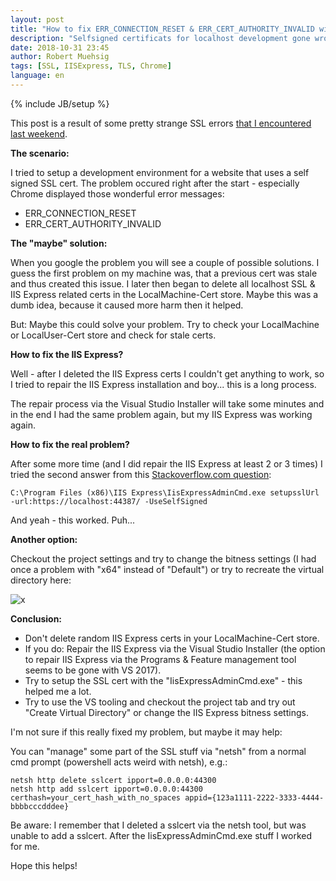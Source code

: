 ```yaml
---
layout: post
title: "How to fix ERR_CONNECTION_RESET & ERR_CERT_AUTHORITY_INVALID with IISExpress and SSL"
description: "Selfsigned certificats for localhost development gone wrong... and fixed!"
date: 2018-10-31 23:45
author: Robert Muehsig
tags: [SSL, IISExpress, TLS, Chrome]
language: en
---
```

{% include JB/setup %}

This post is a result of some pretty strange SSL errors [that I encountered last weekend](https://github.com/NuGet/NuGetGallery/issues/3892#issuecomment-427608552).

__The scenario:__

I tried to setup a development environment for a website that uses a self signed SSL cert. The problem occured right after the start - especially Chrome displayed those wonderful error messages:

* ERR_CONNECTION_RESET
* ERR_CERT_AUTHORITY_INVALID

__The "maybe" solution:__

When you google the problem you will see a couple of possible solutions. I guess the first problem on my machine was, that a previous cert was stale and thus created this issue.
I later then began to delete all localhost SSL & IIS Express related certs in the LocalMachine-Cert store. Maybe this was a dumb idea, because it caused more harm then it helped.

But: Maybe this could solve your problem. Try to check your LocalMachine or LocalUser-Cert store and check for stale certs.

__How to fix the IIS Express?__

Well - after I deleted the IIS Express certs I couldn't get anything to work, so I tried to repair the IIS Express installation and boy... this is a long process. 

The repair process via the Visual Studio Installer will take some minutes and in the end I had the same problem again, but my IIS Express was working again.

__How to fix the real problem?__

After some more time (and I did repair the IIS Express at least 2 or 3 times) I tried the second answer from this [Stackoverflow.com question](https://stackoverflow.com/questions/20036984/how-do-i-restore-a-missing-iis-express-ssl-certificate):

    C:\Program Files (x86)\IIS Express\IisExpressAdminCmd.exe setupsslUrl -url:https://localhost:44387/ -UseSelfSigned

And yeah - this worked. Puh... 

__Another option:__

Checkout the project settings and try to change the bitness settings (I had once a problem with "x64" instead of "Default") or try to recreate the virtual directory here:

![x]({{BASE_PATH}}/assets/md-images/2018-10-31/projsettings.png "Project settings")

__Conclusion:__

* Don't delete random IIS Express certs in your LocalMachine-Cert store.
* If you do: Repair the IIS Express via the Visual Studio Installer (the option to repair IIS Express via the Programs & Feature management tool seems to be gone with VS 2017).
* Try to setup the SSL cert with the "IisExpressAdminCmd.exe" - this helped me a lot.
* Try to use the VS tooling and checkout the project tab and try out "Create Virtual Directory" or change the IIS Express bitness settings.

I'm not sure if this really fixed my problem, but maybe it may help: 

You can "manage" some part of the SSL stuff via "netsh" from a normal cmd prompt (powershell acts weird with netsh), e.g.:

    netsh http delete sslcert ipport=0.0.0.0:44300
    netsh http add sslcert ipport=0.0.0.0:44300 certhash=your_cert_hash_with_no_spaces appid={123a1111-2222-3333-4444-bbbbcccdddee}
	
Be aware: I remember that I deleted a sslcert via the netsh tool, but was unable to add a sslcert. After the IisExpressAdminCmd.exe stuff I worked for me.

Hope this helps!
